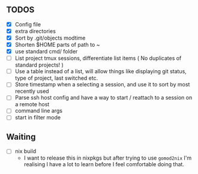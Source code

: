 ## TODOS
- [x] Config file
- [x] extra directories
- [x] Sort by .git/objects modtime
- [x] Shorten $HOME parts of path to ~
- [x] use standard cmd/ folder
- [ ] List project tmux sessions, differentiate list items ( No duplicates of standard projects! )
- [ ] Use a table instead of a list, will allow things like displaying git status, type of project, last switched etc.
- [ ] Store timestamp when a selecting a session, and use it to sort by most recently used
- [ ] Parse ssh host config and have a way to start / reattach to a session on a remote host
- [ ] command line args
- [ ] start in filter mode

## Waiting
- [ ] nix build
  - I want to release this in nixpkgs but after trying to use `gomod2nix` I'm realising I have a lot to learn
    before I feel comfortable doing that.
